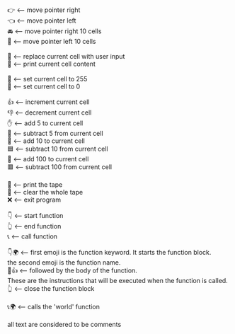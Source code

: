 👉 <-- move pointer right<br>
👈 <-- move pointer left<br>
🚘 <-- move pointer right 10 cells<br>
🚗 <-- move pointer left 10 cells<br>
<br>
📖 <-- replace current cell with user input<br>
📝 <-- print current cell content<br>
<br>
🧿 <-- set current cell to 255<br>
🚫 <-- set current cell to 0<br>
<br>
👍 <-- increment current cell<br>
👎 <-- decrement current cell<br>
✋ <-- add 5 to current cell<br>
🤚 <-- subtract 5 from current cell<br>
🔵 <-- add 10 to current cell<br>
🟦 <-- subtract 10 from current cell<br>
🔴 <-- add 100 to current cell<br>
🟥 <-- subtract 100 from current cell<br>
<br>
📼 <-- print the tape<br>
🚿 <-- clear the whole tape<br>
❌ <-- exit program<br>
<br>
👇 <-- start function<br>
👆 <-- end function<br>
📞 <-- call function<br>
<br>
👇🌍 <-- first emoji is the function keyword. It starts the function block.<br>
         the second emoji is the function name.<br>
    🔵👍 <-- followed by the body of the function.<br>
             These are the instructions that will be executed when the function is called.<br>
👆 <-- close the function block<br>
<br>
📞🌍 <-- calls the 'world' function<br>
<br>
all text are considered to be comments<br>